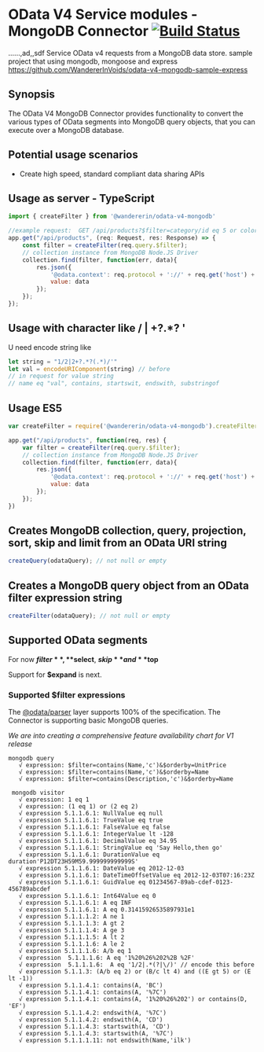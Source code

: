 # OData V4 Service modules - MongoDB Connector [![Build Status](https://travis-ci.org/WandererInVoids/odata-v4-mongodb.svg?branch=master)](https://travis-ci.org/WandererInVoids/odata-v4-mongodb)
......,ad,,sdf
Service OData v4 requests from a MongoDB data store.
sample project that using mongodb, mongoose and express 
https://github.com/WandererInVoids/odata-v4-mongodb-sample-express

## Synopsis
The OData V4 MongoDB Connector provides functionality to convert the various types of OData segments
into MongoDB query objects, that you can execute over a MongoDB database.

## Potential usage scenarios

- Create high speed, standard compliant data sharing APIs

## Usage as server - TypeScript
```javascript
import { createFilter } from '@wandererin/odata-v4-mongodb'

//example request:  GET /api/products?$filter=category/id eq 5 or color eq 'Red'
app.get("/api/products", (req: Request, res: Response) => {
    const filter = createFilter(req.query.$filter);
    // collection instance from MongoDB Node.JS Driver
    collection.find(filter, function(err, data){
        res.json({
        	'@odata.context': req.protocol + '://' + req.get('host') + '/api/$metadata#products',
        	value: data
        });
    });
});
```
## Usage with character like / | +?.*? \'
U need encode string like 
```javascript 
let string = "1/2|2+?.*?(.*)/'"
let val = encodeURIComponent(string) // before
// in request for value string
// name eq "val", contains, startswit, endswith, substringof 
```


## Usage ES5
```javascript
var createFilter = require('@wandererin/odata-v4-mongodb').createFilter;

app.get("/api/products", function(req, res) {
    var filter = createFilter(req.query.$filter);
    // collection instance from MongoDB Node.JS Driver
    collection.find(filter, function(err, data){
        res.json({
        	'@odata.context': req.protocol + '://' + req.get('host') + '/api/$metadata#products',
        	value: data
        });
    });
})
```
## Creates MongoDB collection, query, projection, sort, skip and limit from an OData URI string
```javascript
createQuery(odataQuery); // not null or empty
```

## Creates a MongoDB query object from an OData filter expression string
```javascript
createFilter(odataQuery); // not null or empty
```


## Supported OData segments

For now **$filter**, **$select**, **$skip** and **$top**

Support for **$expand** is next.

### Supported $filter expressions

The [@odata/parser](https://github.com/Soontao/odata-v4-parser) layer supports 100% of the specification.
The Connector is supporting basic MongoDB queries.

*We are into creating a comprehensive feature availability chart for V1 release*

    mongodb query
       √ expression: $filter=contains(Name,'c')&$orderby=UnitPrice
       √ expression: $filter=contains(Name,'c')&$orderby=Name
       √ expression: $filter=contains(Description,'c')&$orderby=Name
   
     mongodb visitor
       √ expression: 1 eq 1
       √ expression: (1 eq 1) or (2 eq 2)
       √ expression 5.1.1.6.1: NullValue eq null
       √ expression 5.1.1.6.1: TrueValue eq true
       √ expression 5.1.1.6.1: FalseValue eq false
       √ expression 5.1.1.6.1: IntegerValue lt -128
       √ expression 5.1.1.6.1: DecimalValue eq 34.95
       √ expression 5.1.1.6.1: StringValue eq 'Say Hello,then go'
       √ expression 5.1.1.6.1: DurationValue eq duration'P12DT23H59M59.999999999999S'
       √ expression 5.1.1.6.1: DateValue eq 2012-12-03
       √ expression 5.1.1.6.1: DateTimeOffsetValue eq 2012-12-03T07:16:23Z
       √ expression 5.1.1.6.1: GuidValue eq 01234567-89ab-cdef-0123-456789abcdef
       √ expression 5.1.1.6.1: Int64Value eq 0
       √ expression 5.1.1.6.1: A eq INF
       √ expression 5.1.1.6.1: A eq 0.31415926535897931e1
       √ expression 5.1.1.1.2: A ne 1
       √ expression 5.1.1.1.3: A gt 2
       √ expression 5.1.1.1.4: A ge 3
       √ expression 5.1.1.1.5: A lt 2
       √ expression 5.1.1.1.6: A le 2
       √ expression 5.1.1.1.6: A/b eq 1
       √ expression  5.1.1.1.6: A eq '1%20%26%202%2B %2F'
       √ expression  5.1.1.1.6:  A eq '1/2|.*(?|\/)' // encode this before
       √ expression 5.1.1.3: (A/b eq 2) or (B/c lt 4) and ((E gt 5) or (E lt -1))
       √ expression 5.1.1.4.1: contains(A, 'BC')
       √ expression 5.1.1.4.1: contains(A, '%7C')
       √ expression 5.1.1.4.1: contains(A, '1%20%26%202') or contains(D, 'EF')
       √ expression 5.1.1.4.2: endswith(A, '%7C')
       √ expression 5.1.1.4.2: endswith(A, 'CD')
       √ expression 5.1.1.4.3: startswith(A, 'CD')
       √ expression 5.1.1.4.3: startswith(A, '%7C')
       √ expression 5.1.1.1.11: not endswith(Name,'ilk')

